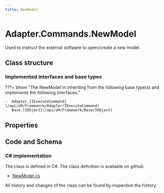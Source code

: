```yaml
---
title: NewModel
---
```


# Adapter.Commands.NewModel

Used to instruct the external software to open/create a new model.

## Class structure

### Implemented interfaces and base types

???+ bhom "The NewModel in inheriting from the following base type(s) and implements the following interfaces:"

    -  Adapter.[IExecuteCommand](/api/oM/Framework/Adapter/IExecuteCommand)
    -  Base.[IObject](/api/oM/Framework/Base/IObject)


## Properties

## Code and Schema

### C# implementation

The class is defined in C#. The class definition is available on github:

- [NewModel.cs](https://github.com/BHoM/BHoM_Adapter/blob/develop/Adapter_oM/ExecuteCommands/NewModel.cs)

All history and changes of the class can be found by inspection the history.
